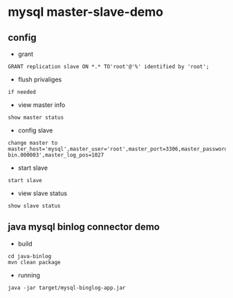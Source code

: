 # mysql master-slave-demo

## config

* grant 

```code
GRANT replication slave ON *.* TO'root'@'%' identified by 'root';
```

* flush privaliges

```code
if needed
```

* view master info

```code
show master status
```
* config  slave 

```code
change master to master_host='mysql',master_user='root',master_port=3306,master_password='root',master_log_file='mysql-bin.000003',master_log_pos=1027
```

* start slave

```code
start slave
```

* view slave status

```code
show slave status
```

## java mysql binlog connector demo

* build

```code
cd java-binlog
mvn clean package
```

* running

```code
java -jar target/mysql-binglog-app.jar
```